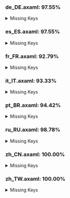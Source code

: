 ### de_DE.axaml: 97.55%


<details>
<summary>Missing Keys</summary>

- Text.Configure.IssueTracker.AddSampleGiteeIssue
- Text.Configure.IssueTracker.AddSampleGiteePullRequest
- Text.Preference.General.DateFormat
- Text.Preference.Git.SSLVerify
- Text.Repository.HistoriesLayout
- Text.Repository.HistoriesLayout.Horizontal
- Text.Repository.HistoriesLayout.Vertical
- Text.Repository.HistoriesOrder
- Text.Repository.OnlyHighlightCurrentBranchInHistories
- Text.Repository.Tags.OrderByCreatorDate
- Text.Repository.Tags.OrderByNameAsc
- Text.Repository.Tags.OrderByNameDes
- Text.Repository.Tags.Sort
- Text.Repository.UseRelativeTimeInHistories
- Text.SetUpstream
- Text.SetUpstream.Local
- Text.SetUpstream.Unset
- Text.SetUpstream.Upstream

</details>

### es_ES.axaml: 97.55%


<details>
<summary>Missing Keys</summary>

- Text.Configure.IssueTracker.AddSampleGiteeIssue
- Text.Configure.IssueTracker.AddSampleGiteePullRequest
- Text.Preference.General.DateFormat
- Text.Preference.Git.SSLVerify
- Text.Repository.HistoriesLayout
- Text.Repository.HistoriesLayout.Horizontal
- Text.Repository.HistoriesLayout.Vertical
- Text.Repository.HistoriesOrder
- Text.Repository.OnlyHighlightCurrentBranchInHistories
- Text.Repository.Tags.OrderByCreatorDate
- Text.Repository.Tags.OrderByNameAsc
- Text.Repository.Tags.OrderByNameDes
- Text.Repository.Tags.Sort
- Text.Repository.UseRelativeTimeInHistories
- Text.SetUpstream
- Text.SetUpstream.Local
- Text.SetUpstream.Unset
- Text.SetUpstream.Upstream

</details>

### fr_FR.axaml: 92.79%


<details>
<summary>Missing Keys</summary>

- Text.BranchCM.MergeMultiBranches
- Text.CherryPick.AppendSourceToMessage
- Text.CherryPick.Mainline.Tips
- Text.CommitCM.CherryPickMultiple
- Text.CommitCM.Merge
- Text.CommitCM.MergeMultiple
- Text.CommitDetail.Files.Search
- Text.Configure.IssueTracker.AddSampleGiteeIssue
- Text.Configure.IssueTracker.AddSampleGiteePullRequest
- Text.Diff.UseBlockNavigation
- Text.Fetch.Force
- Text.FileCM.ResolveUsing
- Text.Hotkeys.Global.Clone
- Text.InProgress.CherryPick.Head
- Text.InProgress.Merge.Operating
- Text.InProgress.Rebase.StoppedAt
- Text.InProgress.Revert.Head
- Text.Merge.Source
- Text.MergeMultiple
- Text.MergeMultiple.CommitChanges
- Text.MergeMultiple.Strategy
- Text.MergeMultiple.Targets
- Text.Preference.Appearance.FontSize
- Text.Preference.Appearance.FontSize.Default
- Text.Preference.Appearance.FontSize.Editor
- Text.Preference.General.DateFormat
- Text.Preference.General.ShowChildren
- Text.Preference.Git.SSLVerify
- Text.Repository.CustomActions
- Text.Repository.FilterCommits
- Text.Repository.FilterCommits.Default
- Text.Repository.FilterCommits.Exclude
- Text.Repository.FilterCommits.Include
- Text.Repository.HistoriesLayout
- Text.Repository.HistoriesLayout.Horizontal
- Text.Repository.HistoriesLayout.Vertical
- Text.Repository.HistoriesOrder
- Text.Repository.HistoriesOrder.ByDate
- Text.Repository.HistoriesOrder.Topo
- Text.Repository.OnlyHighlightCurrentBranchInHistories
- Text.Repository.Skip
- Text.Repository.Tags.OrderByCreatorDate
- Text.Repository.Tags.OrderByNameAsc
- Text.Repository.Tags.OrderByNameDes
- Text.Repository.Tags.Sort
- Text.Repository.UseRelativeTimeInHistories
- Text.ScanRepositories
- Text.SetUpstream
- Text.SetUpstream.Local
- Text.SetUpstream.Unset
- Text.SetUpstream.Upstream
- Text.SHALinkCM.NavigateTo
- Text.WorkingCopy.CommitToEdit

</details>

### it_IT.axaml: 93.33%

<details>
<summary>Missing Keys</summary>

- Text.BranchCM.MergeMultiBranches
- Text.CommitCM.Merge
- Text.CommitCM.MergeMultiple
- Text.CommitDetail.Files.Search
- Text.CommitDetail.Info.Children
- Text.Configure.IssueTracker.AddSampleGiteeIssue
- Text.Configure.IssueTracker.AddSampleGiteePullRequest
- Text.Configure.IssueTracker.AddSampleGitLabMergeRequest
- Text.Configure.OpenAI.Preferred
- Text.Configure.OpenAI.Preferred.Tip
- Text.Diff.UseBlockNavigation
- Text.Fetch.Force
- Text.FileCM.ResolveUsing
- Text.InProgress.CherryPick.Head
- Text.InProgress.Merge.Operating
- Text.InProgress.Rebase.StoppedAt
- Text.InProgress.Revert.Head
- Text.Merge.Source
- Text.MergeMultiple
- Text.MergeMultiple.CommitChanges
- Text.MergeMultiple.Strategy
- Text.MergeMultiple.Targets
- Text.Preference.General.DateFormat
- Text.Preference.General.ShowChildren
- Text.Preference.Git.SSLVerify
- Text.Repository.FilterCommits
- Text.Repository.FilterCommits.Default
- Text.Repository.FilterCommits.Exclude
- Text.Repository.FilterCommits.Include
- Text.Repository.HistoriesLayout
- Text.Repository.HistoriesLayout.Horizontal
- Text.Repository.HistoriesLayout.Vertical
- Text.Repository.HistoriesOrder
- Text.Repository.HistoriesOrder.ByDate
- Text.Repository.HistoriesOrder.Topo
- Text.Repository.OnlyHighlightCurrentBranchInHistories
- Text.Repository.Skip
- Text.Repository.Tags.OrderByCreatorDate
- Text.Repository.Tags.OrderByNameAsc
- Text.Repository.Tags.OrderByNameDes
- Text.Repository.Tags.Sort
- Text.Repository.UseRelativeTimeInHistories
- Text.SetUpstream
- Text.SetUpstream.Local
- Text.SetUpstream.Unset
- Text.SetUpstream.Upstream
- Text.SHALinkCM.CopySHA
- Text.SHALinkCM.NavigateTo
- Text.WorkingCopy.CommitToEdit

</details>

### pt_BR.axaml: 94.42%


<details>
<summary>Missing Keys</summary>

- Text.BranchCM.MergeMultiBranches
- Text.CommitCM.Merge
- Text.CommitCM.MergeMultiple
- Text.CommitDetail.Files.Search
- Text.CommitDetail.Info.Children
- Text.Configure.IssueTracker.AddSampleGiteeIssue
- Text.Configure.IssueTracker.AddSampleGiteePullRequest
- Text.Diff.UseBlockNavigation
- Text.Fetch.Force
- Text.FileCM.ResolveUsing
- Text.Hotkeys.Global.Clone
- Text.InProgress.CherryPick.Head
- Text.InProgress.Merge.Operating
- Text.InProgress.Rebase.StoppedAt
- Text.InProgress.Revert.Head
- Text.Merge.Source
- Text.MergeMultiple
- Text.MergeMultiple.CommitChanges
- Text.MergeMultiple.Strategy
- Text.MergeMultiple.Targets
- Text.Preference.General.DateFormat
- Text.Preference.General.ShowChildren
- Text.Preference.Git.SSLVerify
- Text.Repository.FilterCommits
- Text.Repository.HistoriesLayout
- Text.Repository.HistoriesLayout.Horizontal
- Text.Repository.HistoriesLayout.Vertical
- Text.Repository.HistoriesOrder
- Text.Repository.OnlyHighlightCurrentBranchInHistories
- Text.Repository.Skip
- Text.Repository.Tags.OrderByCreatorDate
- Text.Repository.Tags.OrderByNameAsc
- Text.Repository.Tags.OrderByNameDes
- Text.Repository.Tags.Sort
- Text.Repository.UseRelativeTimeInHistories
- Text.SetUpstream
- Text.SetUpstream.Local
- Text.SetUpstream.Unset
- Text.SetUpstream.Upstream
- Text.SHALinkCM.NavigateTo
- Text.WorkingCopy.CommitToEdit

</details>

### ru_RU.axaml: 98.78%


<details>
<summary>Missing Keys</summary>

- Text.Configure.IssueTracker.AddSampleGiteeIssue
- Text.Configure.IssueTracker.AddSampleGiteePullRequest
- Text.Preference.Git.SSLVerify
- Text.Repository.HistoriesLayout
- Text.Repository.HistoriesOrder
- Text.SetUpstream
- Text.SetUpstream.Local
- Text.SetUpstream.Unset
- Text.SetUpstream.Upstream

</details>

### zh_CN.axaml: 100.00%


<details>
<summary>Missing Keys</summary>



</details>

### zh_TW.axaml: 100.00%


<details>
<summary>Missing Keys</summary>



</details>
